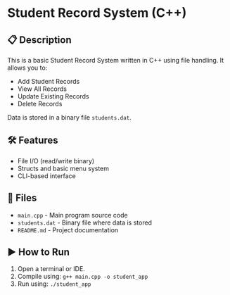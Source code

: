 
# Student Record System (C++)

## 📋 Description
This is a basic Student Record System written in C++ using file handling. It allows you to:

- Add Student Records
- View All Records
- Update Existing Records
- Delete Records

Data is stored in a binary file `students.dat`.

## 🛠 Features
- File I/O (read/write binary)
- Structs and basic menu system
- CLI-based interface

## 📂 Files
- `main.cpp` - Main program source code
- `students.dat` - Binary file where data is stored
- `README.md` - Project documentation

## ▶️ How to Run
1. Open a terminal or IDE.
2. Compile using: `g++ main.cpp -o student_app`
3. Run using: `./student_app`

